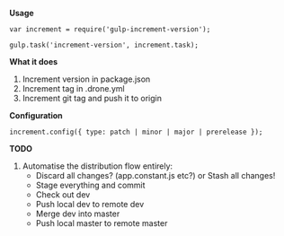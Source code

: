 **Usage**

``
var increment = require('gulp-increment-version');
``

``
gulp.task('increment-version', increment.task);
``

**What it does**

1. Increment version in package.json
2. Increment tag in .drone.yml
3. Increment git tag and push it to origin

**Configuration**

``
increment.config({
    type: patch | minor | major | prerelease
});
``

**TODO**
1. Automatise the distribution flow entirely:
    - Discard all changes? (app.constant.js etc?) or Stash all changes!
    - Stage everything and commit
    - Check out dev
    - Push local dev to remote dev
    - Merge dev into master
    - Push local master to remote master

